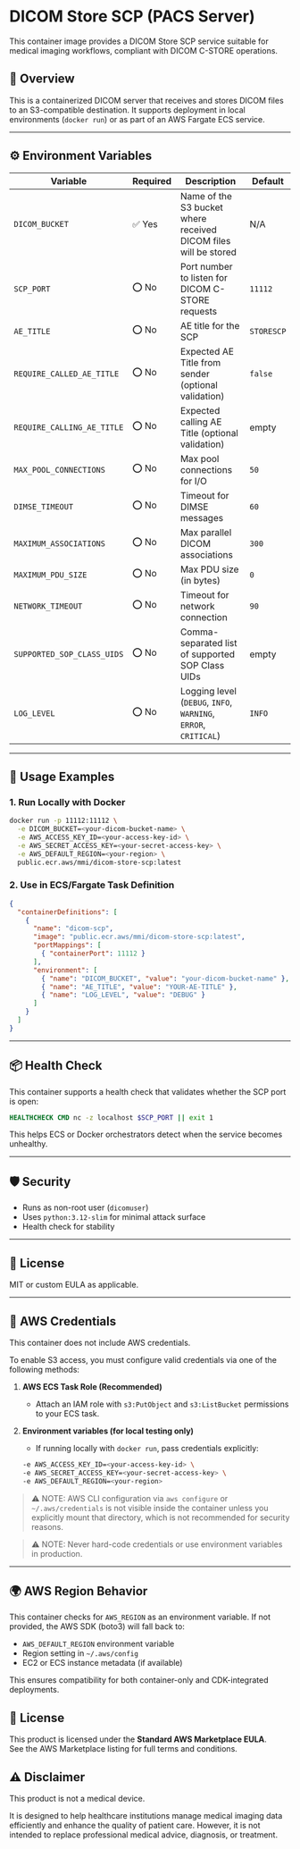 # DICOM Store SCP (PACS Server)

This container image provides a DICOM Store SCP service suitable for medical imaging workflows, compliant with DICOM C-STORE operations.

## 🧩 Overview

This is a containerized DICOM server that receives and stores DICOM files to an S3-compatible destination.
It supports deployment in local environments (`docker run`) or as part of an AWS Fargate ECS service.

---

## ⚙️ Environment Variables

| Variable                   | Required | Description                                                                  | Default    |
|----------------------------|----------|------------------------------------------------------------------------------|------------|
| `DICOM_BUCKET`             | ✅ Yes   | Name of the S3 bucket where received DICOM files will be stored              | N/A        |
| `SCP_PORT`                 | ⭕ No    | Port number to listen for DICOM C-STORE requests                             | `11112`    |
| `AE_TITLE`                 | ⭕ No    | AE title for the SCP                                                         | `STORESCP` |
| `REQUIRE_CALLED_AE_TITLE`  | ⭕ No    | Expected AE Title from sender (optional validation)                          | `false`    |
| `REQUIRE_CALLING_AE_TITLE` | ⭕ No    | Expected calling AE Title (optional validation)                              | empty      |
| `MAX_POOL_CONNECTIONS`     | ⭕ No    | Max pool connections for I/O                                                 | `50`       |
| `DIMSE_TIMEOUT`            | ⭕ No    | Timeout for DIMSE messages                                                   | `60`       |
| `MAXIMUM_ASSOCIATIONS`     | ⭕ No    | Max parallel DICOM associations                                              | `300`      |
| `MAXIMUM_PDU_SIZE`         | ⭕ No    | Max PDU size (in bytes)                                                      | `0`        |
| `NETWORK_TIMEOUT`          | ⭕ No    | Timeout for network connection                                               | `90`       |
| `SUPPORTED_SOP_CLASS_UIDS` | ⭕ No    | Comma-separated list of supported SOP Class UIDs                             | empty      |
| `LOG_LEVEL`                | ⭕ No    | Logging level (`DEBUG`, `INFO`, `WARNING`, `ERROR`, `CRITICAL`)              | `INFO`     |

---

## 🚀 Usage Examples

### 1. Run Locally with Docker

```bash
docker run -p 11112:11112 \
  -e DICOM_BUCKET=<your-dicom-bucket-name> \
  -e AWS_ACCESS_KEY_ID=<your-access-key-id> \
  -e AWS_SECRET_ACCESS_KEY=<your-secret-access-key> \
  -e AWS_DEFAULT_REGION=<your-region> \
  public.ecr.aws/mmi/dicom-store-scp:latest
```

### 2. Use in ECS/Fargate Task Definition

```json
{
  "containerDefinitions": [
    {
      "name": "dicom-scp",
      "image": "public.ecr.aws/mmi/dicom-store-scp:latest",
      "portMappings": [
        { "containerPort": 11112 }
      ],
      "environment": [
        { "name": "DICOM_BUCKET", "value": "your-dicom-bucket-name" },
        { "name": "AE_TITLE", "value": "YOUR-AE-TITLE" },
        { "name": "LOG_LEVEL", "value": "DEBUG" }
      ]
    }
  ]
}
```

---

## 📦 Health Check

This container supports a health check that validates whether the SCP port is open:

```dockerfile
HEALTHCHECK CMD nc -z localhost $SCP_PORT || exit 1
```

This helps ECS or Docker orchestrators detect when the service becomes unhealthy.

---

## 🛡️ Security

- Runs as non-root user (`dicomuser`)
- Uses `python:3.12-slim` for minimal attack surface
- Health check for stability

---

## 📄 License

MIT or custom EULA as applicable.

---

## 🔐 AWS Credentials

This container does not include AWS credentials.

To enable S3 access, you must configure valid credentials via one of the following methods:

1. **AWS ECS Task Role (Recommended)**
   - Attach an IAM role with `s3:PutObject` and `s3:ListBucket` permissions to your ECS task.

2. **Environment variables (for local testing only)**
   - If running locally with `docker run`, pass credentials explicitly:

   ```bash
   -e AWS_ACCESS_KEY_ID=<your-access-key-id> \
   -e AWS_SECRET_ACCESS_KEY=<your-secret-access-key> \
   -e AWS_DEFAULT_REGION=<your-region>
   ```

> ⚠️ NOTE: AWS CLI configuration via `aws configure` or `~/.aws/credentials` is not visible inside the container unless you explicitly mount that directory, which is not recommended for security reasons.

> ⚠️ NOTE: Never hard-code credentials or use environment variables in production.


---

## 🌍 AWS Region Behavior

This container checks for `AWS_REGION` as an environment variable. If not provided, the AWS SDK (boto3) will fall back to:

- `AWS_DEFAULT_REGION` environment variable
- Region setting in `~/.aws/config`
- EC2 or ECS instance metadata (if available)

This ensures compatibility for both container-only and CDK-integrated deployments.

## 📄 License

This product is licensed under the **Standard AWS Marketplace EULA**.  
See the AWS Marketplace listing for full terms and conditions.

## ⚠️ Disclaimer

This product is not a medical device.

It is designed to help healthcare institutions manage medical imaging data efficiently and enhance the quality of patient care. However, it is not intended to replace professional medical advice, diagnosis, or treatment.
